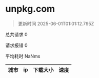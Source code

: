 
  # unpkg.com

  > 更新时间 2025-06-01T01:01:12.795Z
  
  总共请求 0

  请求报错 0

  平均耗时 NaNms

|城市|ip|下载大小|速度|
|-----|----------|---|---|

  